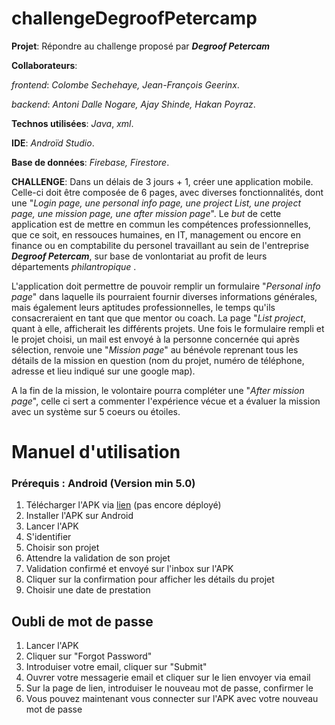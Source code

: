 # challengeDegroofPetercamp

**Projet**: Répondre au challenge proposé par **_Degroof Petercam_**

**Collaborateurs**:

*_frontend_*: *Colombe Sechehaye, Jean-François Geerinx*.

*_backend_*: *Antoni Dalle Nogare, Ajay Shinde, Hakan Poyraz*.

**Technos utilisées**: _Java_, _xml_.

**IDE**: _Androïd Studio_.

**Base de données**: _Firebase, Firestore_.

**CHALLENGE**:
Dans un délais de 3 jours + 1, créer une application mobile. Celle-ci doit être composée de
6 pages, avec diverses fonctionnalités, dont une "*_Login page, une personal info page, une project List, une project page, une mission page, une after mission page_*".
Le *but* de cette application est de mettre en commun les compétences professionnelles, que ce soit, en ressouces humaines, en IT, management ou encore en finance ou en comptabilite du personel travaillant au sein de l'entreprise **_Degroof Petercam_**, sur base de vonlontariat au profit de leurs départements _philantropique_ .


L'application doit permettre de pouvoir remplir un formulaire "*_Personal info page_*" dans laquelle ils pourraient fournir diverses informations générales, mais également leurs aptitudes professionnelles, le temps qu'ils consacreraient en tant que que mentor ou coach.
La page "*_List project_*, quant à elle, afficherait les différents projets.
Une fois le formulaire rempli et le projet choisi, un mail est envoyé à la personne concernée qui après sélection, renvoie une "*_Mission page_*" au bénévole reprenant tous les détails de la mission en question (nom du projet, numéro de téléphone, adresse et lieu indiqué sur une google map).


A la fin de la mission, le volontaire pourra compléter une "*_After mission page_*", celle ci sert a commenter l'expérience vécue et a évaluer la mission avec un système sur 5 coeurs ou étoiles.


# Manuel d'utilisation 

### Prérequis : Android (Version min 5.0)

1.  Télécharger l'APK via [lien](http://example.net/) (pas encore déployé)
2.  Installer l'APK sur Android
3.  Lancer l'APK 
4.  S'identifier 
5.  Choisir son projet 
6.  Attendre la validation de son projet
7.  Validation confirmé et envoyé sur l'inbox sur l'APK 
8.  Cliquer sur la confirmation pour afficher les détails du projet 
9.  Choisir une date de prestation 

## Oubli de mot de passe

1.  Lancer l'APK
2.  Cliquer sur "Forgot Password"
3.  Introduiser votre email, cliquer sur "Submit"
4.  Ouvrer votre messagerie email et cliquer sur le lien envoyer via email 
5.  Sur la page de lien, introduiser le nouveau mot de passe, confirmer le 
6.  Vous pouvez maintenant vous connecter sur l'APK avec votre nouveau mot de passe
